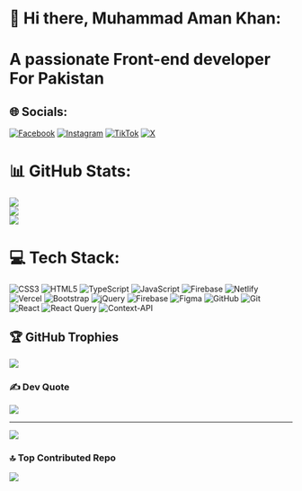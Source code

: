 # 💫 Hi there, Muhammad Aman Khan:
# A passionate Front-end developer For Pakistan


## 🌐 Socials:
[![Facebook](https://img.shields.io/badge/Facebook-%231877F2.svg?logo=Facebook&logoColor=white)](https://www.facebook.com/muhammad.amankhan.16) [![Instagram](https://img.shields.io/badge/Instagram-%23E4405F.svg?logo=Instagram&logoColor=white)](https://instagram.com/i_am_amankhan_10) [![TikTok](https://img.shields.io/badge/TikTok-%23000000.svg?logo=TikTok&logoColor=white)](https://www.tiktok.com/@muhammadamankhan10) [![X](https://img.shields.io/badge/X-black.svg?logo=X&logoColor=white)](https://x.com/@Aman_Khan_10) 

# 📊 GitHub Stats:
![](https://github-readme-stats.vercel.app/api?username=Muhammad-AmanKhan-10&theme=default_repocard&hide_border=false&include_all_commits=false&count_private=false)<br/>
![](https://github-readme-streak-stats.herokuapp.com/?user=Muhammad-AmanKhan-10&theme=default_repocard&hide_border=false)<br/>
![](https://github-readme-stats.vercel.app/api/top-langs/?username=Muhammad-AmanKhan-10&theme=default_repocard&hide_border=false&include_all_commits=false&count_private=false&layout=compact)

# 💻 Tech Stack:
![CSS3](https://img.shields.io/badge/css3-%231572B6.svg?style=for-the-badge&logo=css3&logoColor=white) ![HTML5](https://img.shields.io/badge/html5-%23E34F26.svg?style=for-the-badge&logo=html5&logoColor=white) ![TypeScript](https://img.shields.io/badge/typescript-%23007ACC.svg?style=for-the-badge&logo=typescript&logoColor=white) ![JavaScript](https://img.shields.io/badge/javascript-%23323330.svg?style=for-the-badge&logo=javascript&logoColor=%23F7DF1E) ![Firebase](https://img.shields.io/badge/firebase-%23039BE5.svg?style=for-the-badge&logo=firebase) ![Netlify](https://img.shields.io/badge/netlify-%23000000.svg?style=for-the-badge&logo=netlify&logoColor=#00C7B7) ![Vercel](https://img.shields.io/badge/vercel-%23000000.svg?style=for-the-badge&logo=vercel&logoColor=white) ![Bootstrap](https://img.shields.io/badge/bootstrap-%238511FA.svg?style=for-the-badge&logo=bootstrap&logoColor=white) ![jQuery](https://img.shields.io/badge/jquery-%230769AD.svg?style=for-the-badge&logo=jquery&logoColor=white) ![Firebase](https://img.shields.io/badge/firebase-a08021?style=for-the-badge&logo=firebase&logoColor=ffcd34) ![Figma](https://img.shields.io/badge/figma-%23F24E1E.svg?style=for-the-badge&logo=figma&logoColor=white) ![GitHub](https://img.shields.io/badge/github-%23121011.svg?style=for-the-badge&logo=github&logoColor=white) ![Git](https://img.shields.io/badge/git-%23F05033.svg?style=for-the-badge&logo=git&logoColor=white) ![React](https://img.shields.io/badge/react-%2320232a.svg?style=for-the-badge&logo=react&logoColor=%2361DAFB) ![React Query](https://img.shields.io/badge/-React%20Query-FF4154?style=for-the-badge&logo=react%20query&logoColor=white) ![Context-API](https://img.shields.io/badge/Context--Api-000000?style=for-the-badge&logo=react)

## 🏆 GitHub Trophies
![](https://github-profile-trophy.vercel.app/?username=Muhammad-AmanKhan-10&theme=radical&no-frame=false&no-bg=false&margin-w=4)

### ✍️ Dev Quote
![](https://quotes-github-readme.vercel.app/api?type=horizontal&theme=light)

---
[![](https://visitcount.itsvg.in/api?id=Muhammad-AmanKhan-10&label=Profile%20Views&color=0&icon=5&pretty=true)](https://visitcount.itsvg.in)

### 🔝 Top Contributed Repo
![](https://github-contributor-stats.vercel.app/api?username=Muhammad-AmanKhan-10&limit=5&theme=default_repocard&combine_all_yearly_contributions=true)



<!-- Proudly created with GPRM ( https://gprm.itsvg.in ) -->

